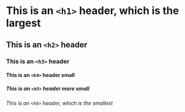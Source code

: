 # This is an `<h1>` header, which is the largest
## This is an `<h2>` header
### This is an `<h3>` header
#### This is an `<h4>` header small
##### This is an `<h5>` header more small
###### This is an `<h6>` header, which is the smallest
